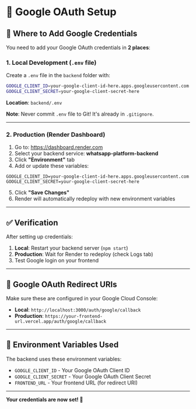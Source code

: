 # 🔐 Google OAuth Setup

## 📍 Where to Add Google Credentials

You need to add your Google OAuth credentials in **2 places**:

### **1. Local Development (`.env` file)**

Create a `.env` file in the `backend` folder with:

```bash
GOOGLE_CLIENT_ID=your-google-client-id-here.apps.googleusercontent.com
GOOGLE_CLIENT_SECRET=your-google-client-secret-here
```

**Location**: `backend/.env`

**Note**: Never commit `.env` file to Git! It's already in `.gitignore`.

---

### **2. Production (Render Dashboard)**

1. Go to: https://dashboard.render.com
2. Select your backend service: **whatsapp-platform-backend**
3. Click **"Environment"** tab
4. Add or update these variables:

```
GOOGLE_CLIENT_ID=your-google-client-id-here.apps.googleusercontent.com
GOOGLE_CLIENT_SECRET=your-google-client-secret-here
```

5. Click **"Save Changes"**
6. Render will automatically redeploy with new environment variables

---

## ✅ Verification

After setting up credentials:

1. **Local**: Restart your backend server (`npm start`)
2. **Production**: Wait for Render to redeploy (check Logs tab)
3. Test Google login on your frontend

---

## 🔗 Google OAuth Redirect URIs

Make sure these are configured in your Google Cloud Console:

- **Local**: `http://localhost:3000/auth/google/callback`
- **Production**: `https://your-frontend-url.vercel.app/auth/google/callback`

---

## 📝 Environment Variables Used

The backend uses these environment variables:

- `GOOGLE_CLIENT_ID` - Your Google OAuth Client ID
- `GOOGLE_CLIENT_SECRET` - Your Google OAuth Client Secret
- `FRONTEND_URL` - Your frontend URL (for redirect URI)

---

**Your credentials are now set! 🎉**

